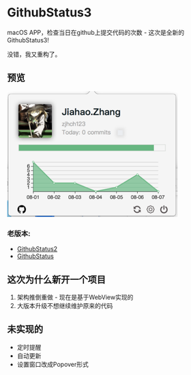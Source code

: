 # GithubStatus3
macOS APP，检查当日在github上提交代码的次数 - 这次是全新的GithubStatus3!

没错，我又重构了。

## 预览
<img src="https://raw.githubusercontent.com/zjhch123/GithubStatus3/master/assets/preview.png" width="400"/>

### 老版本:
* [GithubStatus2](https://github.com/zjhch123/GithubStatus2)
* [GithubStatus](https://github.com/zjhch123/GithubStatus)

## 这次为什么新开一个项目
1. 架构推倒重做 - 现在是基于WebView实现的
2. 大版本升级不想继续维护原来的代码

## 未实现的
 - 定时提醒
 - 自动更新
 - 设置窗口改成Popover形式
